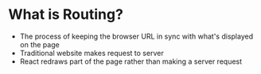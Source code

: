 # What is Routing?

* The process of keeping the browser URL in sync with what's displayed on the page
* Traditional website makes request to server 
* React redraws part of the page rather than making a server request